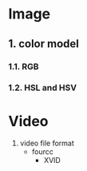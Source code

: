 # Image  
## 1. color model  
### 1.1. RGB  
### 1.2. HSL and HSV  
    
# Video  
1. video file format  
    - fourcc  
        - XVID  